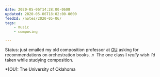 ```yaml
---
date: 2020-05-06T14:28:00-0600
updated: 2020-05-06T18:02:00-0600
feedId: /notes/2020-05-06/
tags:
    - music
    - composing

---
```


Status: just emailed my old composition professor at [OU](http://www.ou.edu) asking for recommendations on orchestration books. ♬ The one class I *really* wish I’d taken while studying composition.

*[OU]: The University of Oklahoma
